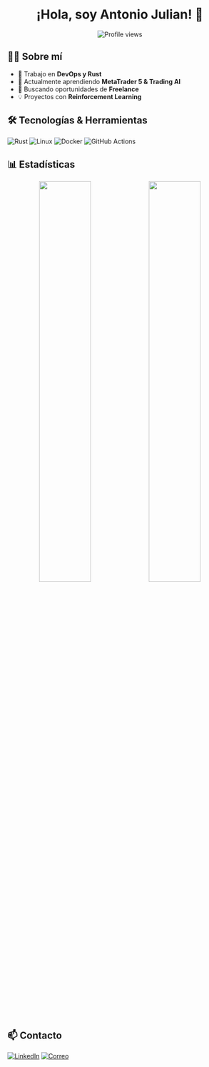 <h1 align="center">¡Hola, soy Antonio Julian! 👋</h1>

<p align="center">
  <img src="https://komarev.com/ghpvc/?username=abueno19&label=Visitas&color=blue&style=flat" alt="Profile views" />
</p>

## 🧑‍💻 Sobre mí  
- 💼 Trabajo en **DevOps y Rust**  
- 🚀 Actualmente aprendiendo **MetaTrader 5 & Trading AI**  
- 🎯 Buscando oportunidades de **Freelance**  
- 💡 Proyectos con **Reinforcement Learning**  

## 🛠️ Tecnologías & Herramientas  
![Rust](https://img.shields.io/badge/Rust-000000?style=for-the-badge&logo=rust&logoColor=white)
![Linux](https://img.shields.io/badge/Linux-FCC624?style=for-the-badge&logo=linux&logoColor=black)
![Docker](https://img.shields.io/badge/Docker-2496ED?style=for-the-badge&logo=docker&logoColor=white)
![GitHub Actions](https://img.shields.io/badge/GitHub_Actions-2088FF?style=for-the-badge&logo=github-actions&logoColor=white)

## 📊 Estadísticas  
<p align="center">
  <img src="https://github-readme-stats.vercel.app/api?username=abueno19&show_icons=true&theme=tokyonight" width="48%" />
  <img src="https://github-readme-streak-stats.herokuapp.com/?user=abueno19&theme=tokyonight" width="48%" />
</p>

## 📫 Contacto  
[![LinkedIn](https://img.shields.io/badge/LinkedIn-0077B5?style=for-the-badge&logo=linkedin&logoColor=white)](https://linkedin.com/in/antonio-julián-bueno-fuentes-291737230)
[![Correo](https://img.shields.io/badge/Email-D14836?style=for-the-badge&logo=gmail&logoColor=white)](mailto:antoniojulianbuenofuentes@gmail.com)

